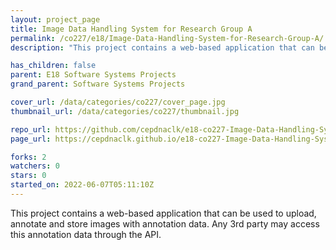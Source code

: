 ```yaml
---
layout: project_page
title: Image Data Handling System for Research Group A
permalink: /co227/e18/Image-Data-Handling-System-for-Research-Group-A/
description: "This project contains a web-based application that can be used to upload, annotate and store images with annotation data. Any 3rd party may access this annotation data through the API. "

has_children: false
parent: E18 Software Systems Projects
grand_parent: Software Systems Projects

cover_url: /data/categories/co227/cover_page.jpg
thumbnail_url: /data/categories/co227/thumbnail.jpg

repo_url: https://github.com/cepdnaclk/e18-co227-Image-Data-Handling-System-for-Research-Group-A
page_url: https://cepdnaclk.github.io/e18-co227-Image-Data-Handling-System-for-Research-Group-A

forks: 2
watchers: 0
stars: 0
started_on: 2022-06-07T05:11:10Z
---
```

This project contains a web-based application that can be used to upload, annotate and store images with annotation data. Any 3rd party may access this annotation data through the API. 

